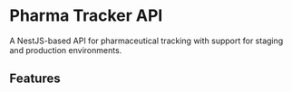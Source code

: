 # Pharma Tracker API

A NestJS-based API for pharmaceutical tracking with support for staging and production environments.

## Features
